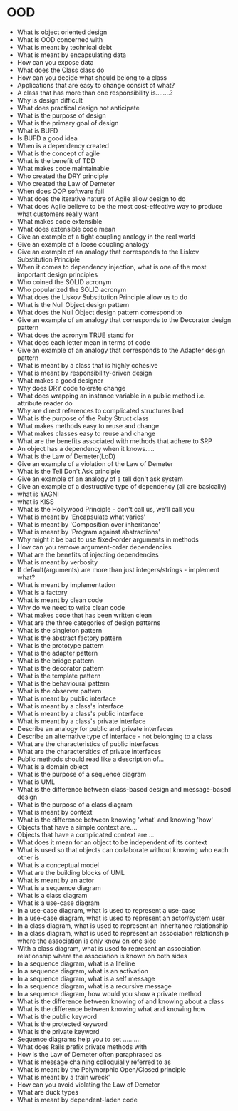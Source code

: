 # OOD

* What is object oriented design
* What is OOD concerned with
* What is meant by technical debt
* What is meant by encapsulating data
* How can you expose data
* What does the Class class do
* How can you decide what should belong to a class
* Applications that are easy to change consist of what?
* A class that has more than one responsibility is........?
* Why is design difficult
* What does practical design not anticipate
* What is the purpose of design
* What is the primary goal of design
* What is BUFD
* Is BUFD a good idea
* When is a dependency created
* What is the concept of agile
* What is the benefit of TDD
* What makes code maintainable
* Who created the DRY principle
* Who created the Law of Demeter
* When does OOP software fail
* What does the iterative nature of Agile allow design to do
* What does Agile believe to be the most cost-effective way to produce what customers really want 
* What makes code extensible
* What does extensible code mean
* Give an example of a tight coupling analogy in the real world
* Give an example of a loose coupling analogy
* Give an example of an analogy that corresponds to the Liskov Substitution Principle
* When it comes to dependency injection, what is one of the most important design principles
* Who coined the SOLID acronym
* Who popularized the SOLID acronym
* What does the Liskov Substitution Principle allow us to do
* What is the Null Object design pattern
* What does the Null Object design pattern correspond to
* Give an example of an analogy that corresponds to the Decorator design pattern
* What  does the acronym TRUE stand for
* What does each letter mean in terms of code
* Give an example of an analogy that corresponds to the Adapter design pattern
* What is meant by a class that is highly cohesive
* What is meant by responsibility-driven design
* What makes a good designer
* Why does DRY code tolerate change
* What does wrapping an instance variable in a public method i.e. attribute reader do
* Why are direct references to complicated structures bad
* What is the purpose of the Ruby Struct class
* What makes methods easy to reuse and change
* What makes classes easy to reuse and change
* What are the benefits associated with methods that adhere to SRP
* An object has a dependency when it knows.....
* What is the Law of Demeter(LoD)
* Give an example of a violation of the Law of Demeter
* What is the Tell Don't Ask principle
* Give an example of an analogy of a tell don't ask system
* Give an example of a destructive type of dependency (all are basically)
* what is YAGNI
* what is KISS
* What is the Hollywood Principle - don't call us, we'll call you
* What is meant by 'Encapsulate what varies'
* What is meant by 'Composition over inheritance'
* What is meant by 'Program against abstractions'
* Why might it be bad to use fixed-order arguments in methods
* How can you remove argument-order dependencies
* What are the benefits of injecting dependencies
* What is meant by verbosity
* If default(arguments) are more than just integers/strings - implement what?
* What is meant by implementation
* What is a factory
* What is meant by clean code
* Why do we need to write clean code
* What makes code that has been written clean
* What are the three categories of design patterns
* What is the singleton pattern
* What is the abstract factory pattern
* What is the prototype pattern
* What is the adapter pattern
* What is the bridge pattern
* What is the decorator pattern
* What is the template pattern
* What is the behavioural pattern
* What is the observer pattern
* What is meant by public interface
* What is meant by a class's interface
* What is meant by a class's public interface
* What is meant by a class's private interface
* Describe an analogy for public and private interfaces
* Describe an alternative type of interface - not belonging to a class
* What are the characteristics of public interfaces
* What are the charactersitics of private interfaces
* Public methods should read like a description of...
* What is a domain object
* What is the purpose of a sequence diagram
* What is UML
* What is the difference between class-based design and message-based design
* What is the purpose of a class diagram
* What is meant by context
* What is the difference between knowing 'what' and knowing 'how'
* Objects that have a simple context are....
* Objects that have a complicated context are....
* What does it mean for an object to be independent of its context
* What is used so that objects can collaborate without knowing who each other is
* What is a conceptual model
* What are the building blocks of UML
* What is meant by an actor
* What is a sequence diagram
* What is a class diagram
* What is a use-case diagram
* In a use-case diagram, what is used to represent a use-case
* In a use-case diagram, what is used to represent an actor/system user
* In a class diagram, what is used to represent an inheritance relationship
* In a class diagram, what is used to represent an association relationship where the association is only know on one side
* With a class diagram, what is used to represent an association relationship where the association is known on both sides
* In a sequence diagram, what is a lifeline
* In a sequence diagram, what is an activation
* In a sequence diagram, what is a self message
* In a sequence diagram, what is a recursive message
* In a sequence diagram, how would you show a private method
* What is the difference between knowing of and knowing about a class
* What is the difference between knowing what and knowing how
* What is the public keyword
* What is the protected keyword
* What is the private keyword
* Sequence diagrams help you to set ..........
* What does Rails prefix private methods with
* How is the Law of Demeter often paraphrased as
* What is message chaining colloquially referred to as
* What is meant by the Polymorphic Open/Closed principle
* What is meant by a train wreck'
* How can you avoid violating the Law of Demeter
* What are duck types
* What is meant by dependent-laden code





